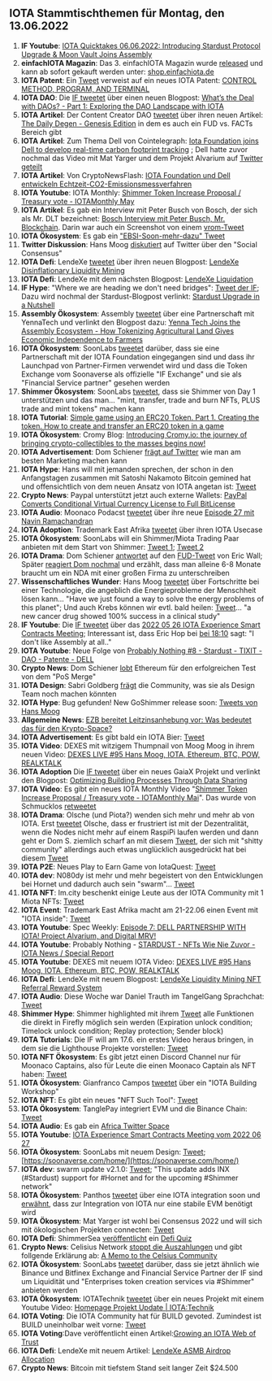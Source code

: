 ## IOTA Stammtischthemen für Montag, den 13.06.2022

1. **IF Youtube**: [IOTA Quicktakes 06.06.2022: Introducing Stardust Protocol Upgrade & Moon Vault Joins Assembly    ](https://www.youtube.com/watch?v=DjtRs51u60g)
2. **einfachIOTA Magazin**: Das 3. einfachIOTA Magazin wurde [released](https://twitter.com/einfachIOTA/status/1533881836467802117?t=t8i-IoBxNJKteMDonUGhcg&s=19) und kann ab sofort gekauft werden unter: [shop.einfachiota.de](https://shop.einfachiota.de/)
3. **IOTA Patent**: Ein [Tweet](https://twitter.com/muandelo/status/1534064933503217664?s=20&t=jh3nul272w7iozPBgoXGmg) verweist auf ein neues IOTA Patent: [CONTROL METHOD, PROGRAM, AND TERMINAL](https://worldwide.espacenet.com/patent/search/family/081753157/publication/WO2022107659A1?q=pn%3DWO2022107659A1)
4. **IOTA DAO**: Die [IF tweetet](https://twitter.com/iota/status/1534158246818336772?s=20&t=TUgRUmzV3rkXyWbypkMsQw) über einen neuen Blogpost: [What’s the Deal with DAOs? - Part 1: Exploring the DAO Landscape with IOTA](https://blog.iota.org/whats-the-deal-with-dao/)
5. **IOTA Artikel**: Der Content Creator DAO [tweetet](https://twitter.com/IOTAcontentDAO/status/1534193602456264704?s=20&t=5AaD7xcekK7zUtQsQAloQg) über ihren neuen Artikel: [The Daily Degen - Genesis Edition](https://iotacreator.substack.com/p/coming-soon?r=1ic5o4&s=w&utm_campaign=post&utm_medium=web) in dem es auch ein FUD vs. FACTs Bereich gibt
6. **IOTA Artikel**: Zum Thema Dell von Cointelegraph: [Iota Foundation joins Dell to develop real-time carbon footprint tracking](https://cointelegraph.com/news/iota-foundation-joins-dell-to-develop-real-time-carbon-footprint-tracking) ; Dell hatte zuvor nochmal das Video mit Mat Yarger und dem Projekt Alvarium auf [Twitter geteilt](https://twitter.com/Dell_Edge/status/1533949500393508864?s=20&t=5AaD7xcekK7zUtQsQAloQg)
7. **IOTA Artikel**: Von CryptoNewsFlash: [IOTA Foundation und Dell entwickeln Echtzeit-CO2-Emissionsmessverfahren](https://www.crypto-news-flash.com/de/iota-foundation-und-dell-entwickeln-echtzeit-co2-emissionsmessverfahren/?feed_id=9484&_unique_id=629f7bf5b74fb)
8. **IOTA Youtube**: IOTA Monthly: [Shimmer Token Increase Proposal / Treasury vote - IOTAMonthly May](https://www.youtube.com/watch?v=cLWDLSRfICg)
9. **IOTA Artikel**: Es gab ein Interview mit Peter Busch von Bosch, der sich als Mr. DLT bezeichnet: [Bosch Interview mit Peter Busch, Mr. Blockchain](https://blockchainwelt.de/bosch-interview/). Darin war auch ein Screenshot von einem [vrom-Tweet](https://twitter.com/Vrom14286662/status/1303187082886643712?s=20&t=MbeL857y6BiWp5-AbBH1vg)
10. **IOTA Ökosystem**: Es gab ein ["EBSI-Soon-mehr-dazu" Tweet](https://twitter.com/EU_EBSI/status/1533777398369591298?s=20&t=5AaD7xcekK7zUtQsQAloQg)
11. **Twitter Diskussion**: Hans Moog [diskutiert](https://twitter.com/hus_qy/status/1533860276583424002?s=20&t=5AaD7xcekK7zUtQsQAloQg) auf Twitter über den "Social Consensus"
12. **IOTA Defi**: LendeXe [tweetet](https://twitter.com/LendeXeFinance/status/1533869679038562309?s=20&t=5AaD7xcekK7zUtQsQAloQg) über ihren neuen Blogpost: [LendeXe Disinflationary Liquidity Mining](https://medium.com/@LendeXeFinance/lendexe-disinflationary-liquidity-mining-775955d5b640)
13. **IOTA Defi**: LendeXe mit dem nächsten Blogpost: [LendeXe Liquidation](https://medium.com/@LendeXeFinance/lendexe-liquidation-f0a1dae76d9a)
14. **IF Hype**: "Where we are heading we don't need bridges": [Tweet der IF](https://twitter.com/shimmernet/status/1533795862723321858?s=20&t=5AaD7xcekK7zUtQsQAloQg); Dazu wird nochmal der Stardust-Blogpost verlinkt: [Stardust Upgrade in a Nutshell](https://blog.shimmer.network/stardust-upgrade-in-a-nutshell/)
15. **Assembly Ökosystem**: Assembly [tweetet](https://twitter.com/assembly_net/status/1534520628639780864?s=20&t=sGjNqNkkYZjkk5vo5NidLw) über eine Partnerschaft mit YennaTech und verlinkt den Blogpost dazu: [Yenna Tech Joins the Assembly Ecosystem - How Tokenizing Agricultural Land Gives Economic Independence to Farmers](https://blog.assembly.sc/yenna-tech-joins-the-assembly-ecosystem/)
16. **IOTA Ökosystem**: SoonLabs [tweetet](https://twitter.com/soon_labs/status/1534408115021459456) darüber, dass sie eine Partnerschaft mit der IOTA Foundation eingegangen sind und dass ihr Launchpad von Partner-Firmen verwendet wird und dass die Token Exchange vom Soonaverse als offizielle "IF Exchange" und sie als "Financial Service partner" gesehen werden
17. **Shimmer Ökosystem**: SoonLabs [tweetet](https://twitter.com/soon_labs/status/1534408118104367104?s=20&t=t4RdlwFUeVaz6O4iPGLNHA), dass sie Shimmer von Day 1 unterstützen und das man... "mint, transfer, trade and burn NFTs, PLUS trade and mint tokens" machen kann
18. **IOTA Tutorial**: [Simple game using an ERC20 Token. Part 1. Creating the token. How to create and transfer an ERC20 token in a game](https://medium.com/@sumsonline/simple-game-using-an-erc20-token-part-1-creating-the-token-5f1f6ad33f7)
19. **IOTA Ökosystem**: Cromy Blog: [Introducing Cromy.io: the journey of bringing crypto-collectibles to the masses begins now!](https://blog.cromy.io/posts/introducing-cromy-io)
20. **IOTA Advertisement**: Dom Schiener [frägt auf Twitter](https://twitter.com/DomSchiener/status/1534461087567036421?s=20&t=t4RdlwFUeVaz6O4iPGLNHA) wie man am besten Marketing machen kann
21. **IOTA Hype**: Hans will mit jemanden sprechen, der schon in den Anfangstagen zusammen mit Satoshi Nakamoto Bitcoin gemined hat und offensichtlich von dem neuen Ansatz von IOTA angetan ist: [Tweet](https://twitter.com/hus_qy/status/1534314439121436672?s=20&t=t4RdlwFUeVaz6O4iPGLNHA)
22. **Crypto News**: Paypal unterstützt jetzt auch externe Wallets: [PayPal Converts Conditional Virtual Currency License to Full BitLicense](https://www.coindesk.com/business/2022/06/07/paypal-converts-conditional-virtual-currency-license-to-full-bitlicense/)
23. **IOTA Audio**: Moonaco Podacst [tweetet](https://twitter.com/MoonacoPodcast/status/1534837983324553219?s=20&t=eMQhfwk85-74ZC3S25hF1g) über ihre neue [Episode 27 mit Navin Ramachandran](https://open.spotify.com/episode/2O9EDZcxxnYK0w9aQPFHyV?si=sqgn-jTdTaK9KEOMw1hgsA&nd=1)
24. **IOTA Adoption**: Trademark East Afrika [tweetet](https://twitter.com/TradeMarkEastA/status/1534807582405234689?s=20&t=eMQhfwk85-74ZC3S25hF1g) über ihren IOTA Usecase
25. **IOTA Ökosystem**: SoonLabs will ein Shimmer/Miota Trading Paar anbieten mit dem Start von Shimmer: [Tweet 1](https://twitter.com/soon_labs/status/1534408118104367104?s=20&t=eMQhfwk85-74ZC3S25hF1g); [Tweet 2](https://twitter.com/soon_labs/status/1534769760998653952?s=20&t=eMQhfwk85-74ZC3S25hF1g)
26. **IOTA Drama**: Dom Schiener [antwortet](https://twitter.com/DomSchiener/status/1534635479370547201?s=20&t=eMQhfwk85-74ZC3S25hF1g) auf den [FUD-Tweet](https://twitter.com/ercwl/status/1534584929337626625?s=20&t=eMQhfwk85-74ZC3S25hF1g) von Eric Wall; Später [reagiert Dom nochmal](https://twitter.com/DomSchiener/status/1534954452037292034?s=20&t=aL_-DwCeRASpwsmpMnUEVQ) und erzählt, dass man alleine 6-8 Monate braucht um ein NDA mit einer großen Firma zu unterschreiben
27. **Wissenschaftliches Wunder**: Hans Moog [tweetet](https://twitter.com/hus_qy/status/1534846750120456192?s=20&t=eMQhfwk85-74ZC3S25hF1g) über Fortschritte bei einer Technologie, die angeblich die Energieprobleme der Menschheit lösen kann... "Have we just found a way to solve the energy problems of this planet"; Und auch Krebs können wir evtl. bald heilen: [Tweet](https://twitter.com/hus_qy/status/1534664484979187712?s=20&t=eMQhfwk85-74ZC3S25hF1g)... "a new cancer drug showed 100% success in a clinical study"
28. **IF Youtube**: Die [IF tweetet](https://twitter.com/iota/status/1534837712351551488?s=20&t=rZdCvok3B3ajVixAaVlr_Q) über das [2022 05 26 IOTA Experience Smart Contracts Meeting](https://www.youtube.com/watch?v=amvw049S97s); Interessant ist, dass Eric Hop bei [bei 18:10](https://www.youtube.com/watch?v=amvw049S97s&t=1091s) sagt: "I don't like Assembly at all.."
29. **IOTA Youtube**: Neue Folge von [Probably Nothing #8 - Stardust - TIXIT - DAO - Patente - DELL](https://www.youtube.com/watch?v=ZWH0K-GS8tA)
30. **Crypto News**: Dom Schiener [lobt](https://twitter.com/DomSchiener/status/1534613567915163648?s=20&t=eMQhfwk85-74ZC3S25hF1g) Ethereum für den erfolgreichen Test von dem "PoS Merge"
31. **IOTA Design**: Sabri Goldberg [frägt](https://twitter.com/sabrigoldberg/status/1534819030472744961?s=20&t=eMQhfwk85-74ZC3S25hF1g) die Community, was sie als Design Team noch machen könnten
32. **IOTA Hype**: Bug gefunden! New GoShimmer release soon: [Tweets von Hans Moog](https://twitter.com/hus_qy/status/1534300231298326531?s=20&t=tHBC0kqRy-glI53nShkBQQ)
33. **Allgemeine News**: [EZB bereitet Leitzinsanhebung vor: Was bedeutet das für den Krypto-Space?](https://www.btc-echo.de/news/ezb-zentralbank-leitzins-lagarde-europa-inflation-euro-dollar-bitcoin-144822/)
34. **IOTA Advertisement**: Es gibt bald ein IOTA Bier: [Tweet](https://twitter.com/IotGoku/status/1534942482546532354?s=20&t=aL_-DwCeRASpwsmpMnUEVQ)
35. **IOTA Video**: DEXES mit witzigem Thumpnail von Moog Moog in ihrem neuen Video: [DEXES LIVE #95 Hans Moog, IOTA, Ethereum, BTC, POW, REALKTALK](https://www.youtube.com/watch?v=99zCIeBH1YI)
36. **IOTA Adoption** Die [IF tweetet](https://twitter.com/iota/status/1534883025250549761?s=20&t=aL_-DwCeRASpwsmpMnUEVQ) über ein neues GaiaX Projekt und verlinkt den Blogpost: [Optimizing Building Processes Through Data Sharing](https://blog.iota.org/iota-in-gaia-x-ieco/)
37. **IOTA Video**: Es gibt ein neues IOTA Monthly Video "[Shimmer Token Increase Proposal / Treasury vote - IOTAMonthly Mai](https://www.youtube.com/watch?v=sujpLWjZE7E)". Das wurde von Schmucklos [retweetet](https://twitter.com/Schmucklos_/status/1534969789604581390?s=20&t=aL_-DwCeRASpwsmpMnUEVQ)
38. **IOTA Drama**: Olsche (und Piota?) wenden sich mehr und mehr ab von IOTA. Erst [tweetet](https://twitter.com/PassphraseSaver/status/1534776839318781952?t=2wPOLdlaRGBrMrPHxML1vw&s=19) Olsche, dass er frustriert ist mit der Dezentralität, wenn die Nodes nicht mehr auf einem RaspiPi laufen werden und dann geht er Dom S. ziemlich scharf an mit diesem [Tweet](https://twitter.com/PassphraseSaver/status/1534864210290692097?s=20&t=t_o3hl1hohryfQe0VmUB0w), der sich mit "shitty community" allerdings auch etwas unglücklich ausgedrückt hat bei diesem [Tweet](https://twitter.com/DomSchiener/status/1534635479370547201?s=20&t=t_o3hl1hohryfQe0VmUB0w)
39. **IOTA P2E**: Neues Play to Earn Game von IotaQuest: [Tweet](https://twitter.com/IotaQuest/status/1534967820475408384?s=20&t=t_o3hl1hohryfQe0VmUB0w)
40. **IOTA dev**: N080dy ist mehr und mehr begeistert von den Entwicklungen bei Hornet und dadurch auch sein "swarm"... [Tweet](https://twitter.com/iota_swarm/status/1534936646692528134?s=20&t=t_o3hl1hohryfQe0VmUB0w)
41. **IOTA NFT**: Im.city beschenkt einige Leute aus der IOTA Community mit 1 Miota NFTs: [Tweet](https://twitter.com/imCITY_org/status/1534484822051135488?s=20&t=aL_-DwCeRASpwsmpMnUEVQ)
42. **IOTA Event**: Trademark East Afrika macht am 21-22.06 einen Event mit "IOTA inside": [Tweet](https://twitter.com/TradeMarkEastA/status/1535141479374540801?s=20&t=efy6KeSsINP65aEl7at8xg)
43. **IOTA Youtube**: Spec Weekly: [Episode 7: DELL PARTNERSHIP WITH IOTA! Project Alvarium, and Digital MRV!](https://www.youtube.com/watch?v=pV45B2r6qFg)
44. **IOTA Youtube**: Probably Nothing - [STARDUST - NFTs Wie Nie Zuvor - IOTA News / Special Report](https://www.youtube.com/watch?v=NX6ZY6I-WPk)
45. **IOTA Youtube**: DEXES mit neuem IOTA Video: [DEXES LIVE #95 Hans Moog, IOTA, Ethereum, BTC, POW, REALKTALK](https://www.youtube.com/watch?v=99zCIeBH1YI&t=1665s)
46. **IOTA Defi**: LendeXe mit neuem Blogpost: [LendeXe Liquidity Mining NFT Referral Reward System](https://medium.com/@LendeXeFinance/lendexe-liquidity-mining-nft-referral-reward-system-3cdaf44aa65c)
47. **IOTA Audio**: Diese Woche war Daniel Trauth im TangelGang Sprachchat: [Tweet](https://twitter.com/GangTangleTalk/status/1535147195237863424?s=20&t=xuY035GYE1Fzp7a4xbiMTw)
48. **Shimmer Hype**: Shimmer highlighted mit ihrem [Tweet](https://twitter.com/shimmernet/status/1535245464471216131?s=20&t=efy6KeSsINP65aEl7at8xg) alle Funktionen die direkt in Firefly möglich sein werden (Expiration unlock condition; Timelock unlock condition; Replay protection; Sender block)
49. **IOTA Tutorials**: Die IF will am 17.6. ein erstes Video heraus bringen, in dem sie die Lighthouse Projekte vorstellen: [Tweet](https://twitter.com/iota/status/1535277741553201152?s=20&t=efy6KeSsINP65aEl7at8xg)
50. **IOTA NFT Ökosystem**: Es gibt jetzt einen Discord Channel nur für Moonaco Captains, also für Leute die einen Moonaco Captain als NFT haben: [Tweet](https://twitter.com/MoonacoPodcast/status/1535219975039901696?s=20&t=efy6KeSsINP65aEl7at8xg)
51. **IOTA Ökosystem**: Gianfranco Campos [tweetet](https://twitter.com/hassping/status/1535012417159036928?s=20&t=efy6KeSsINP65aEl7at8xg) über ein "IOTA Building Workshop"
52. **IOTA NFT**: Es gibt ein neues "NFT Such Tool": [Tweet](https://twitter.com/Moe4x4/status/1534878745345114114?s=20&t=efy6KeSsINP65aEl7at8xg)
53. **IOTA Ökosystem**: TanglePay integriert EVM und die Binance Chain: [Tweet](https://twitter.com/tanglepaycom/status/1535186251858399232?s=20&t=efy6KeSsINP65aEl7at8xg)
54. **IOTA Audio**: Es gab ein [Africa Twitter Space](https://twitter.com/IotaNigeria/status/1530804933460639744?s=20&t=ci5_93oo_6TGFeSdHgJO0w)
55. **IOTA Youtube**: [IOTA Experience Smart Contracts Meeting vom 2022 06 27](https://www.youtube.com/watch?v=j74CDYJ3ENA)
56. **IOTA Ökosystem**: SoonLabs mit neuem Design: [Tweet](https://twitter.com/soon_labs/status/1535850567662071808?s=20&t=ci5_93oo_6TGFeSdHgJO0w); [https://soonaverse.com/home/](https://soonaverse.com/home/)
57. **IOTA dev**: swarm update v2.1.0: [Tweet](https://twitter.com/iota_swarm/status/1535733164748021762?s=20&t=ci5_93oo_6TGFeSdHgJO0w); "This update adds INX (#Stardust) support for #Hornet and for the upcoming #Shimmer network"
58. **IOTA Ökosystem**: Panthos [tweetet](https://twitter.com/m_cpto/status/1535311729206362113?s=20&t=ci5_93oo_6TGFeSdHgJO0w) über eine IOTA integration soon und [erwähnt](https://twitter.com/m_cpto/status/1535573329599516672?s=20&t=ci5_93oo_6TGFeSdHgJO0w), dass zur Integration von IOTA nur eine stabile EVM benötigt wird
59. **IOTA Ökosystem**: Mat Yarger ist wohl bei Consensus 2022 und will sich mit ökologischen Projekten connecten: [Tweet](https://twitter.com/Mat_Yarger/status/1535777220266012672?s=20&t=sWGklZyy4jM-PfN2FmHwDw)
60. **IOTA Defi**: ShimmerSea [veröffentlicht](https://twitter.com/ShimmerSeaDEX/status/1536223086969860096?s=20&t=LyPnQiB1a9zkaoySdCAlFw) ein [Defi Quiz](https://defiquiz.shimmersea.finance/)
61. **Crypto News**: Celisius Network [stoppt die Auszahlungen](https://twitter.com/CelsiusNetwork/status/1536169010877739009?s=20&t=LyPnQiB1a9zkaoySdCAlFw) und gibt follgende Erklärung ab: [A Memo to the Celsius Community](https://medium.com/p/a-memo-to-the-celsius-community-59532a06ecc6)
62. **IOTA Ökosystem**: SoonLabs [tweetet](https://twitter.com/soon_labs/status/1536232590541107200?s=20&t=LyPnQiB1a9zkaoySdCAlFw) darüber, dass sie jetzt ähnlich wie Binance und Bitfinex Exchange and Financial Service Partner der IF sind um Liquidität und "Enterprises token creation services via #Shimmer" anbieten werden
63. **IOTA Ökosystem**: IOTATechnik [tweetet](https://twitter.com/iotatechnik/status/1536108428820680704?s=20&t=LyPnQiB1a9zkaoySdCAlFw) über ein neues Projekt mit einem Youtube Video: [Homepage Projekt Update | IOTA:Technik](https://www.youtube.com/watch?v=Cansr7iK5NE)
64. **IOTA Voting**: Die IOTA Community hat für BUILD gevoted. Zumindest ist BUILD uneinholbar weit vorne: [Tweet](https://twitter.com/unseriouscandle/status/1535956515269791744?s=20&t=LyPnQiB1a9zkaoySdCAlFw)
65. **IOTA Voting**:Dave veröffentlicht einen Artikel:[Growing an IOTA Web of Trust](https://medium.com/@sumsonline/growing-an-iota-web-of-trust-7ad9cff8b6d4)
66. **IOTA Defi**: LendeXe mit neuem Artikel: [LendeXe ASMB Airdrop Allocation](https://medium.com/@LendeXeFinance/lendexe-asmb-airdrop-allocation-185e1f6ddd9a)
67. **Crypto News**: Bitcoin mit tiefstem Stand seit langer Zeit $24.500 


